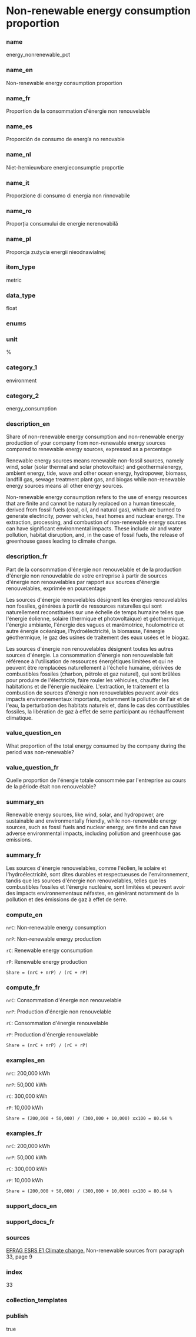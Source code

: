 # Non-renewable energy consumption proportion

### name

energy_nonrenewable_pct

### name_en

Non-renewable energy consumption proportion

### name_fr

Proportion de la consommation d'énergie non renouvelable

### name_es

Proporción de consumo de energía no renovable

### name_nl

Niet-hernieuwbare energieconsumptie proportie

### name_it

Proporzione di consumo di energia non rinnovabile

### name_ro

Proporția consumului de energie nerenovabilă

### name_pl

Proporcja zużycia energii nieodnawialnej

### item_type

metric

### data_type

float

### enums



### unit

%

### category_1

environment

### category_2

energy_consumption

### description_en


Share of non-renewable energy consumption and non-renewable energy production of your company
from non-renewable energy sources compared to renewable energy sources, expressed as a percentage



Renewable energy sources means renewable non-fossil sources, namely wind, solar (solar thermal
and solar photovoltaic) and geothermalenergy, ambient energy, tide, wave and other ocean energy,
hydropower, biomass, landfill gas, sewage treatment plant gas, and biogas while non-renewable
energy sources means all other energy sources.


Non-renewable energy consumption refers to the use of energy resources that are finite and
cannot be naturally replaced on a human timescale, derived from fossil fuels (coal, oil, and
natural gas), which are burned to generate electricity, power vehicles, heat homes and nuclear
energy. The extraction, processing, and combustion of non-renewable energy sources can have
significant environmental impacts. These include air and water pollution, habitat disruption,
and, in the case of fossil fuels, the release of greenhouse gases leading to climate change.




### description_fr


Part de la consommation d'énergie non renouvelable et de la production d'énergie non
renouvelable de votre entreprise à partir de sources d'énergie non renouvelables par rapport
aux sources d'énergie renouvelables, exprimée en pourcentage


Les sources d'énergie renouvelables désignent les énergies renouvelables non fossiles, générées
à partir de ressources naturelles qui sont naturellement reconstituées sur une échelle de temps
humaine telles que l'énergie éolienne, solaire (thermique et photovoltaïque) et géothermique,
l'énergie ambiante, l'énergie des vagues et marémotrice, houlomotrice et autre énergie océanique,
l'hydroélectricité, la biomasse, l'énergie géothermique, le gaz des usines de traitement des eaux
usées et le biogaz.


Les sources d'énergie non renouvelables désignent toutes les autres sources d'énergie. La
consommation d'énergie non renouvelable fait référence à l'utilisation de ressources énergétiques
limitées et qui ne peuvent être remplacées naturellement à l'échelle humaine, dérivées de
combustibles fossiles (charbon, pétrole et gaz naturel), qui sont brûlées pour produire de
l'électricité, faire rouler les véhicules, chauffer les habitations et de l'énergie nucléaire.
L'extraction, le traitement et la combustion de sources d'énergie non renouvelables peuvent
avoir des impacts environnementaux importants, notamment la pollution de l'air et de l'eau,
la perturbation des habitats naturels et, dans le cas des combustibles fossiles, la libération
de gaz à effet de serre participant au réchauffement climatique.




### value_question_en

What proportion of the total energy consumed by the company during the
period was non-renewable?

### value_question_fr

Quelle proportion de l'énergie totale consommée par l'entreprise au
cours de la période était non renouvelable?

### summary_en

Renewable energy sources, like wind, solar, and hydropower, are sustainable and
environmentally friendly, while non-renewable energy sources, such as fossil fuels and nuclear
energy, are finite and can have adverse environmental impacts, including pollution and greenhouse
gas emissions.

### summary_fr

Les sources d'énergie renouvelables, comme l'éolien, le solaire et
l'hydroélectricité, sont dites durables et respectueuses de l'environnement, tandis que les
sources d'énergie non renouvelables, telles que les combustibles fossiles et l'énergie
nucléaire, sont limitées et peuvent avoir des impacts environnementaux néfastes, en générant
notamment de la pollution et des émissions de gaz à effet de serre.

### compute_en


`nrC`: Non-renewable energy consumption  

`nrP`: Non-renewable energy production  

`rC`: Renewable energy consumption  

`rP`: Renewable energy production  

  

`Share = (nrC + nrP) / (rC + rP)` 


### compute_fr


`nrC`: Consommation d'énergie non renouvelable  

`nrP`: Production d'énergie non renouvelable  

`rC`: Consommation d'énergie renouvelable  

`rP`: Production d'énergie renouvelable  

  

`Share = (nrC + nrP) / (rC + rP)`


### examples_en


`nrC`: 200,000 kWh  

`nrP`: 50,000 kWh  

`rC`: 300,000 kWh  

`rP`: 10,000 kWh  

  

`Share = (200,000 + 50,000) / (300,000 + 10,000) xx100 = 80.64 %`


### examples_fr


`nrC`: 200,000 kWh  

`nrP`: 50,000 kWh  

`rC`: 300,000 kWh  

`rP`: 10,000 kWh  

  

`Share = (200,000 + 50,000) / (300,000 + 10,000) xx100 = 80.64 %`


### support_docs_en



### support_docs_fr



### sources


[EFRAG ESRS E1 Climate change.](https://www.efrag.org/Assets/Download?assetUrl=%2Fsites%2Fwebpublishing%2FSiteAssets%2FED_ESRS_E1.pdf) Non-renewable sources from paragraph 33, page 9
            
### index

33

### collection_templates


### publish

true
